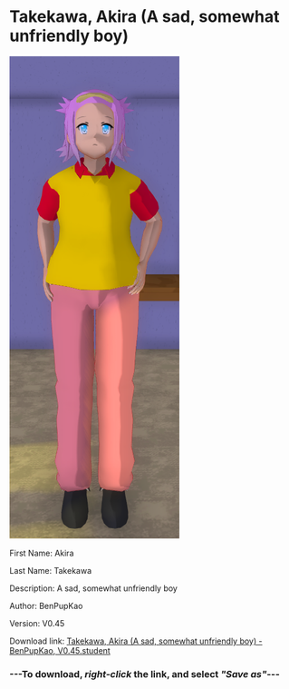# Takekawa, Akira (A sad, somewhat unfriendly boy)

<img src = "https://raw.githubusercontent.com/Arbiter1223/Daigaku-Gurashi-Custom-Students/master/Students/Files/Takekawa%2C%20Akira%20(A%20sad%2C%20somewhat%20unfriendly%20boy).png">

First Name: Akira

Last Name: Takekawa

Description: A sad, somewhat unfriendly boy

Author: BenPupKao

Version: V0.45

Download link: <a href="https://raw.githubusercontent.com/Arbiter1223/Daigaku-Gurashi-Custom-Students/master/Students/Files/Takekawa%2C%20Akira%20(A%20sad%2C%20somewhat%20unfriendly%20boy)%20-%20BenPupKao%2C%20V0.45.student">Takekawa, Akira (A sad, somewhat unfriendly boy) - BenPupKao, V0.45.student</a>

### ---**To download, _right-click_ the link, and select _"Save as"_**---
